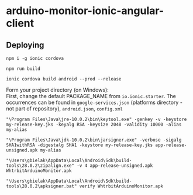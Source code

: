 # arduino-monitor-ionic-angular-client

## Deploying
`npm i -g ionic cordova`

`npm run build`

`ionic cordova build android --prod --release`

Form your project directory (on Windows):  
First, change the default PACKAGE_NAME from `io.ionic.starter`.
The occurrences can be found in `google-services.json` (platforms directory - not part of repository), `android.json`, `config.xml`

`"\Program Files\Java\jre-10.0.2\bin\keytool.exe" -genkey -v -keystore my-release-key.jks -keyalg RSA -keysize 2048 -validity 10000 -alias my-alias`

`"\Program Files\Java\jdk-10.0.2\bin\jarsigner.exe" -verbose -sigalg SHA1withRSA -digestalg SHA1 -keystore my-release-key.jks app-release-unsigned.apk my-alias`

`"\Users\gbielak\AppData\Local\Android\Sdk\build-tools\28.0.2\zipalign.exe" -v 4 app-release-unsigned.apk WhtrbitArduinoMonitor.apk`

`"\Users\gbielak\AppData\Local\Android\Sdk\build-tools\28.0.2\apksigner.bat" verify WhtrbitArduinoMonitor.apk`